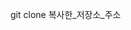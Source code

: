 git clone 복사한_저장소_주소
<!---
sfh0118/sfh0118 is a ✨ special ✨ repository because its `README.md` (this file) appears on your GitHub profile.
You can click the Preview link to take a look at your changes.
--->
